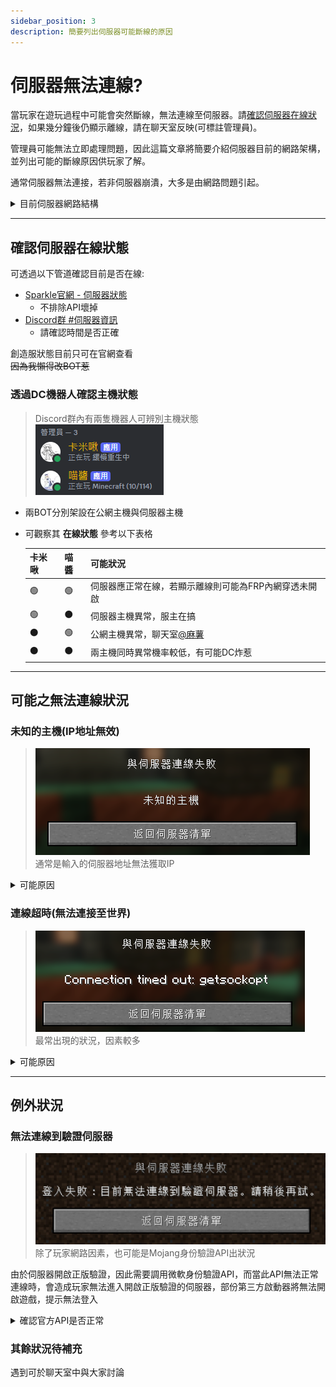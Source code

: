 ```yaml
---
sidebar_position: 3
description: 簡要列出伺服器可能斷線的原因
---
```


# 伺服器無法連線?

當玩家在遊玩過程中可能會突然斷線，無法連線至伺服器。請[確認伺服器在線狀況](#確認伺服器在線狀態)，如果幾分鐘後仍顯示離線，請在聊天室反映(可標註管理員)。

管理員可能無法立即處理問題，因此這篇文章將簡要介紹伺服器目前的網路架構，並列出可能的斷線原因供玩家了解。

通常伺服器無法連接，若非伺服器崩潰，大多是由網路問題引起。

<details>
    <summary>目前伺服器網路結構</summary>

        由於伺服器主機目前並無公網IP可用，因此採內網穿透的形式供外部連線，如下：

        玩家裝置 -> 公網主機 -> MC伺服器主機

        此過程中包含玩家，一供經過三段網路與兩台主機，其中任一部分出現異常，皆會導致玩家無法連線至伺服器。
</details>

---

## 確認伺服器在線狀態
可透過以下管道確認目前是否在線:
* [Sparkle官網 - 伺服器狀態](https://wtf.spksmp.top/status)
  * 不排除API壞掉
* [Discord群 #伺服器資訊](https://discord.com/channels/826110789038374962/846979721887481917/921654476153184267)
  * 請確認時間是否正確

創造服狀態目前只可在官網查看  
<s>因為我懶得改BOT惹</s>

### 透過DC機器人確認主機狀態
> Discord群內有兩隻機器人可辨別主機狀態  
> ![alt text](image-7.png)
* 兩BOT分別架設在公網主機與伺服器主機
* 可觀察其 **在線狀態** 參考以下表格

    | 卡米啾 | 喵醬 | 可能狀況                                                                           |
    | ------ | ---- | ---------------------------------------------------------------------------------- |
    | 🟢  | 🟢 | 伺服器應正常在線，若顯示離線則可能為FRP內網穿透未開啟                              |
    | 🟢   | ⚫ | 伺服器主機異常，服主在搞                                                           |
    | ⚫   | 🟢 | 公網主機異常，聊天室[@麻薯](https://discord.com/users/456748434838388738) |
    | ⚫   | ⚫ | 兩主機同時異常機率較低，有可能DC炸惹                                               |

---

## 可能之無法連線狀況

### 未知的主機(IP地址無效)
> ![image](./image-5.png)\
通常是輸入的伺服器地址無法獲取IP
<details>
    <summary>可能原因</summary>
        1. 伺服器地址輸入錯誤
           * 請確認填入的是否與 [**#伺服器資訊**](https://discord.com/channels/826110789038374962/846979721887481917/921654476153184267) 內提供的相同
</details>

### 連線超時(無法連接至世界)
> ![alt text](image-6.png)\
> 最常出現的狀況，因素較多
<details>
    <summary>可能原因</summary>
        1. 端口(埠)輸入錯誤
            * 請確認是否輸入正確
        2. 外網主機浮動IP變更
            * 通常兩三分鐘即恢復正常
            * 可嘗試清除DNS快取(電腦)
              1. 按下`Win+R`,輸入`cmd`
              2. 在彈出的窗口輸入`ipconfig /flushdns`
        3. 伺服器網路異常
            * 通常只能等待管理員處理
</details>

---

## 例外狀況

### 無法連線到驗證伺服器
> ![alt text](image-8.png)\
> 除了玩家網路因素，也可能是Mojang身份驗證API出狀況
> 
由於伺服器開啟正版驗證，因此需要調用微軟身份驗證API，而當此API無法正常連線時，會造成玩家無法進入開啟正版驗證的伺服器，部份第三方啟動器將無法開啟遊戲，提示無法登入
<details>
    <summary>確認官方API是否正常</summary>
        1. [用戶回報](https://downdetector.tw/status/minecraft/)
            * 可確認目前是否出現連線異常
        2. [官方推特](https://twitter.com/MojangStatus/status/1808210690802340118)
            * 有狀況官方可能會發文(也可能要等很久才發)
</details>

### 其餘狀況待補充
遇到可於聊天室中與大家討論
